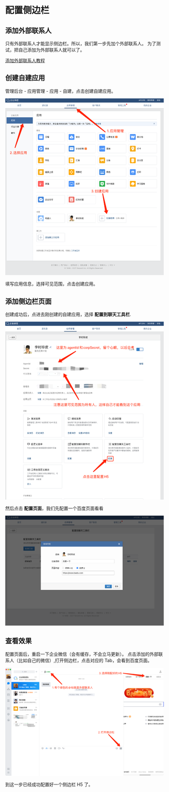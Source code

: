 # 配置侧边栏

## 添加外部联系人

只有外部联系人才能显示侧边栏。所以，我们第一步先加个外部联系人。
为了测试，把自己添加为外部联系人就可以了。

[添加外部联系人教程](https://work.weixin.qq.com/help?person_id=0&doc_id=13355)

## 创建自建应用

管理后台 - 应用管理 - 应用 - 自建，点击创建自建应用。

![](./images/create_app.png)

填写应用信息，选择可见范围，点击创建应用。

## 添加侧边栏页面

创建成功后，点进去刚创建的自建应用，选择 **配置到聊天工具栏**.

![](./images/config_sidebar.png)

然后点击 **配置页面**，我们先配置一个百度页面看看

![](./images/config_h5.png)

## 查看效果

配置页面后，重启一下企业微信（会有缓存，不会立马更新）。
点击添加的外部联系人（比如自己的微信）,打开侧边栏，点击对应的 Tab，会看到百度页面。

![](./images/select_h5.png)

到这一步已经成功配置好一个侧边栏 H5 了。
